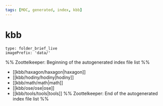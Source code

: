 ```yaml
---
tags: [MOC, generated, index, kbb]
---
```

# kbb
```ccard
type: folder_brief_live
imagePrefix: 'data/'
```
%% Zoottelkeeper: Beginning of the autogenerated index file list  %%
-  [[kbb/haxagon/haxagon|haxagon]]
-  [[kbb/hodiny/hodiny|hodiny]]
-  [[kbb/math/math|math]]
-  [[kbb/ose/ose|ose]]
-  [[kbb/tools/tools|tools]]
%% Zoottelkeeper: End of the autogenerated index file list  %%
